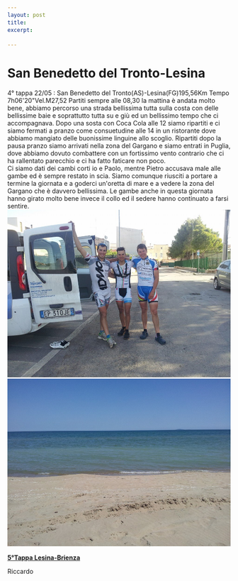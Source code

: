```yaml
---
layout: post
title: 
excerpt: 

---
```

<h1>San Benedetto del Tronto-Lesina</h1>
4° tappa 22/05 : San Benedetto del Tronto(AS)-Lesina(FG)195,56Km Tempo 7h06'20"Vel.M27,52
Partiti sempre alle 08,30 la mattina è andata molto bene, abbiamo percorso una strada bellissima tutta sulla costa con delle bellissime baie e soprattutto tutta su e giù ed un bellissimo tempo che ci accompagnava. Dopo una sosta con Coca Cola alle 12 siamo ripartiti e ci siamo fermati a pranzo come consuetudine alle 14 in un ristorante dove abbiamo mangiato delle buonissime linguine allo scoglio. Ripartiti dopo la pausa pranzo siamo arrivati nella zona del Gargano e siamo entrati in Puglia, dove abbiamo dovuto combattere con un fortissimo vento contrario che ci ha rallentato parecchio e ci ha fatto faticare non poco.<br>
Ci siamo dati dei cambi corti io e Paolo, mentre Pietro accusava male alle gambe ed è sempre restato in scia. Siamo comunque riusciti a portare a termine la giornata e a goderci un'oretta di mare e a vedere la zona del Gargano che è davvero bellissima. Le gambe anche in questa giornata hanno girato molto bene invece il collo ed il sedere hanno continuato a farsi sentire.<br>
<a href="/images/giroitalia/lesina.jpg"><img class="postimg" src="/images/giroitalia/lesina.jpg"></a>
<a href="/images/giroitalia/lesinamare.jpg"><img class="postimg" src="/images/giroitalia/lesinamare.jpg"></a>
<a href="/2014/05/26/6Tappa"><P class="correlatedPost"><b>5°Tappa Lesina-Brienza</b></P></a>
Riccardo 
